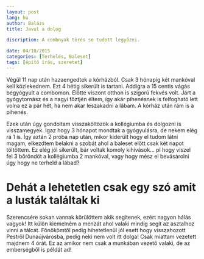 ```yaml
---
layout: post
lang: hu
author: Balázs
title: Javul a dolog

discription: A combnyak törés se tudott legyőzni.

date: 04/10/2015
categories: [Terhelés, Baleset]
tags: [építő írás, szeretet]
---
```

Végül 11 nap után hazaengedtek a kórházból. Csak 3 hónapig két mankóval kell közlekednem. Ezt 4 hétig sikerült is tartani. Addigra a 15 centis vágás begyógyult a combomon. Előtte viszont otthon is szigorú fekvés volt. Járt a gyógytornász és a nagyi főztjén éltem, így akár pihenésnek is felfogható lett volna ez a pár hét, ha nem akar leszakadni a lábam. A kórház után rám is a pihenés.

Ezek után úgy gondoltam visszaköltözök a kollégiumba és dolgozni is visszamegyek. Igaz hogy 3 hónapot mondtak a gyógyulásra, de nekem elég rá 1 is. Így aztán 2 próba nap után, mikor kiderült hogy el tudom látni magam, elkezdtem belakni a szobát ahol a baleset előtt csak két napot töltöttem. Ez elég jól sikerült, bár voltak komoly kihívások... pl hogy viszel fel 3 bőröndöt a kollégiumba 2 mankóval, vagy hogy mész el bevásárolni úgy hogy ne terheld a lábad?

# Dehát a lehetetlen csak egy szó amit a lusták találtak ki

Szerencsére sokan vannak körülöttem akik segítenek, ezért nagyon hálás vagyok! Itt külön kiemelnêm a menzát ahol valaki mindíg segít az asztalhoz vinni a tálcát. Főnökömtől pedig hihetetlenül jól esett hogy visszahozott Pestről Dunaújvárosba, pedig neki nem volt itt dolga! Csak miattam vezetett majdnem 4 órát. Ez az amikor nem csak a munkában vezető valaki, de az emberségből is példát ad!
